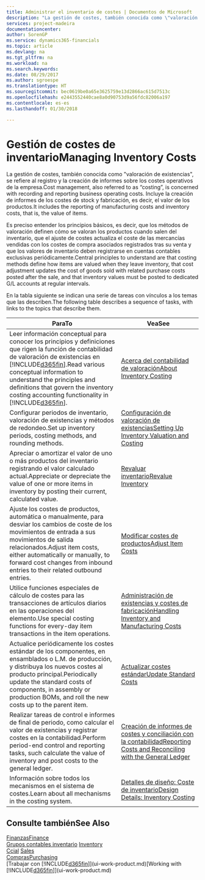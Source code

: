 ```yaml
---
title: Administrar el inventario de costes | Documentos de Microsoft
description: "La gestión de costes, también conocida como \"valoración de existencias\", se refiere al registro y la creación de informes sobre los costes operativos de la empresa. Incluye la creación de informes de los costes de stock y fabricación, es decir, el valor de los productos."
services: project-madeira
documentationcenter: 
author: SorenGP
ms.service: dynamics365-financials
ms.topic: article
ms.devlang: na
ms.tgt_pltfrm: na
ms.workload: na
ms.search.keywords: 
ms.date: 08/29/2017
ms.author: sgroespe
ms.translationtype: HT
ms.sourcegitcommit: bec0619be0a65e3625759e13d2866ac615d7513c
ms.openlocfilehash: e2443552440cae8a0d90753d9a56fdc82006a197
ms.contentlocale: es-es
ms.lasthandoff: 01/30/2018

---
```

# <a name="managing-inventory-costs"></a><span data-ttu-id="d0a71-104">Gestión de costes de inventario</span><span class="sxs-lookup"><span data-stu-id="d0a71-104">Managing Inventory Costs</span></span>
<span data-ttu-id="d0a71-105">La gestión de costes, también conocida como "valoración de existencias", se refiere al registro y la creación de informes sobre los costes operativos de la empresa.</span><span class="sxs-lookup"><span data-stu-id="d0a71-105">Cost management, also referred to as “costing”, is concerned with recording and reporting business operating costs.</span></span> <span data-ttu-id="d0a71-106">Incluye la creación de informes de los costes de stock y fabricación, es decir, el valor de los productos.</span><span class="sxs-lookup"><span data-stu-id="d0a71-106">It includes the reporting of manufacturing costs and inventory costs, that is, the value of items.</span></span>   

<span data-ttu-id="d0a71-107">Es preciso entender los principios básicos, es decir, que los métodos de valoración definen cómo se valoran los productos cuando salen del inventario, que el ajuste de costes actualiza el coste de las mercancías vendidas con los costes de compra asociados registrados tras su venta y que los valores de inventario deben registrarse en cuentas contables exclusivas periódicamente.</span><span class="sxs-lookup"><span data-stu-id="d0a71-107">Central principles to understand are that costing methods define how items are valued when they leave inventory, that cost adjustment updates the cost of goods sold with related purchase costs posted after the sale, and that inventory values must be posted to dedicated G/L accounts at regular intervals.</span></span>

<span data-ttu-id="d0a71-108">En la tabla siguiente se indican una serie de tareas con vínculos a los temas que las describen.</span><span class="sxs-lookup"><span data-stu-id="d0a71-108">The following table describes a sequence of tasks, with links to the topics that describe them.</span></span>

|<span data-ttu-id="d0a71-109">**Para**</span><span class="sxs-lookup"><span data-stu-id="d0a71-109">**To**</span></span>|<span data-ttu-id="d0a71-110">**Vea**</span><span class="sxs-lookup"><span data-stu-id="d0a71-110">**See**</span></span>|  
|------------|-------------|  
|<span data-ttu-id="d0a71-111">Leer información conceptual para conocer los principios y definiciones que rigen la función de contabilidad de valoración de existencias en [!INCLUDE[d365fin](includes/d365fin_md.md)].</span><span class="sxs-lookup"><span data-stu-id="d0a71-111">Read various conceptual information to understand the principles and definitions that govern the inventory costing accounting functionality in [!INCLUDE[d365fin](includes/d365fin_md.md)].</span></span>|[<span data-ttu-id="d0a71-112">Acerca del contabilidad de valoración</span><span class="sxs-lookup"><span data-stu-id="d0a71-112">About Inventory Costing</span></span>](finance-learn-about-costing.md)|  
|<span data-ttu-id="d0a71-113">Configurar periodos de inventario, valoración de existencias y métodos de redondeo.</span><span class="sxs-lookup"><span data-stu-id="d0a71-113">Set up inventory periods, costing methods, and rounding methods.</span></span>|[<span data-ttu-id="d0a71-114">Configuración de valoración de existencias</span><span class="sxs-lookup"><span data-stu-id="d0a71-114">Setting Up Inventory Valuation and Costing</span></span>](finance-set-up-inventory-valuation-and-costing.md)|
|<span data-ttu-id="d0a71-115">Apreciar o amortizar el valor de uno o más productos del inventario registrando el valor calculado actual.</span><span class="sxs-lookup"><span data-stu-id="d0a71-115">Appreciate or depreciate the value of one or more items in inventory by posting their current, calculated value.</span></span>|[<span data-ttu-id="d0a71-116">Revaluar inventario</span><span class="sxs-lookup"><span data-stu-id="d0a71-116">Revalue Inventory</span></span>](inventory-how-revalue-inventory.md)|
|<span data-ttu-id="d0a71-117">Ajuste los costes de productos, automática o manualmente, para desviar los cambios de coste de los movimientos de entrada a sus movimientos de salida relacionados.</span><span class="sxs-lookup"><span data-stu-id="d0a71-117">Adjust item costs, either automatically or manually, to forward cost changes from inbound entries to their related outbound entries.</span></span>|[<span data-ttu-id="d0a71-118">Modificar costes de productos</span><span class="sxs-lookup"><span data-stu-id="d0a71-118">Adjust Item Costs</span></span>](inventory-how-adjust-item-costs.md)|
|<span data-ttu-id="d0a71-119">Utilice funciones especiales de cálculo de costes para las transacciones de artículos diarios en las operaciones del elemento.</span><span class="sxs-lookup"><span data-stu-id="d0a71-119">Use special costing functions for every-day item transactions in the item operations.</span></span>|[<span data-ttu-id="d0a71-120">Administración de existencias y costes de fabricación</span><span class="sxs-lookup"><span data-stu-id="d0a71-120">Handling Inventory and Manufacturing Costs</span></span>](finance-handle-inventory-and-manufacturing-costs.md)|  
|<span data-ttu-id="d0a71-121">Actualice periódicamente los costes estándar de los componentes, en ensamblados o L.M. de producción, y distribuya los nuevos costes al producto principal.</span><span class="sxs-lookup"><span data-stu-id="d0a71-121">Periodically update the standard costs of components, in assembly or production BOMs, and roll the new costs up to the parent item.</span></span>|[<span data-ttu-id="d0a71-122">Actualizar costes estándar</span><span class="sxs-lookup"><span data-stu-id="d0a71-122">Update Standard Costs</span></span>](finance-how-to-update-standard-costs.md)|
|<span data-ttu-id="d0a71-123">Realizar tareas de control e informes de final de periodo, como calcular el valor de existencias y registrar costes en la contabilidad.</span><span class="sxs-lookup"><span data-stu-id="d0a71-123">Perform period-end control and reporting tasks, such calculate the value of inventory and post costs to the general ledger.</span></span>|[<span data-ttu-id="d0a71-124">Creación de informes de costes y conciliación con la contabilidad</span><span class="sxs-lookup"><span data-stu-id="d0a71-124">Reporting Costs and Reconciling with the General Ledger</span></span>](finance-report-costs-and-reconcile-with-the-general-ledger.md)|  
|<span data-ttu-id="d0a71-125">Información sobre todos los mecanismos en el sistema de costes.</span><span class="sxs-lookup"><span data-stu-id="d0a71-125">Learn about all mechanisms in the costing system.</span></span>|[<span data-ttu-id="d0a71-126">Detalles de diseño: Coste de inventario</span><span class="sxs-lookup"><span data-stu-id="d0a71-126">Design Details: Inventory Costing</span></span>](design-details-inventory-costing.md)|  

## <a name="see-also"></a><span data-ttu-id="d0a71-127">Consulte también</span><span class="sxs-lookup"><span data-stu-id="d0a71-127">See Also</span></span>  
 [<span data-ttu-id="d0a71-128">Finanzas</span><span class="sxs-lookup"><span data-stu-id="d0a71-128">Finance</span></span>](finance.md)  
 <span data-ttu-id="d0a71-129">[Grupos contables inventario](inventory-manage-inventory.md) </span><span class="sxs-lookup"><span data-stu-id="d0a71-129">[Inventory](inventory-manage-inventory.md) </span></span>  
 <span data-ttu-id="d0a71-130">[Ccial](sales-manage-sales.md) </span><span class="sxs-lookup"><span data-stu-id="d0a71-130">[Sales](sales-manage-sales.md) </span></span>  
 [<span data-ttu-id="d0a71-131">Compras</span><span class="sxs-lookup"><span data-stu-id="d0a71-131">Purchasing</span></span>](purchasing-manage-purchasing.md)  
 <span data-ttu-id="d0a71-132">[Trabajar con [!INCLUDE[d365fin](includes/d365fin_md.md)]](ui-work-product.md)</span><span class="sxs-lookup"><span data-stu-id="d0a71-132">[Working with [!INCLUDE[d365fin](includes/d365fin_md.md)]](ui-work-product.md)</span></span>

